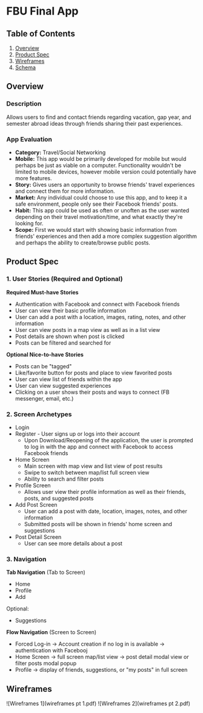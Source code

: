 # FBU Final App

## Table of Contents
1. [Overview](#Overview)
1. [Product Spec](#Product-Spec)
1. [Wireframes](#Wireframes)
1. [Schema](#Schema)

## Overview
### Description
Allows users to find and contact friends regarding vacation, gap year, and semester abroad ideas through friends sharing their past experiences.

### App Evaluation
- **Category:** Travel/Social Networking
- **Mobile:** This app would be primarily developed for mobile but would perhaps be just as viable on a computer. Functionality wouldn't be limited to mobile devices, however mobile version could potentially have more features.
- **Story:** Gives users an opportunity to browse friends' travel experiences and connect them for more information.
- **Market:** Any individual could choose to use this app, and to keep it a safe environment, people only see their Facebook friends' posts.
- **Habit:** This app could be used as often or unoften as the user wanted depending on their travel motivation/time, and what exactly they're looking for.
- **Scope:** First we would start with showing basic information from friends' experiences and then add a more complex suggestion algorithm and perhaps the ability to create/browse public posts.

## Product Spec
### 1. User Stories (Required and Optional)

**Required Must-have Stories**

* Authentication with Facebook and connect with Facebook friends
* User can view their basic profile information
* User can add a post with a location, images, rating, notes, and other information
* User can view posts in a map view as well as in a list view
* Post details are shown when post is clicked
* Posts can be filtered and searched for

**Optional Nice-to-have Stories**

* Posts can be "tagged"
* Like/favorite button for posts and place to view favorited posts
* User can view list of friends within the app
* User can view suggested experiences
* Clicking on a user shows their posts and ways to connect (FB messenger, email, etc.)

### 2. Screen Archetypes

* Login 
* Register - User signs up or logs into their account
   * Upon Download/Reopening of the application, the user is prompted to log in with the app and connect with Facebook to access Facebook friends
* Home Screen
   * Main screen with map view and list view of post results
   * Swipe to switch between map/list full screen view
   * Ability to search and filter posts
* Profile Screen 
   * Allows user view their profile information as well as their friends, posts, and suggested posts
* Add Post Screen
   * User can add a post with date, location, images, notes, and other information
   * Submitted posts will be shown in friends' home screen and suggestions
* Post Detail Screen
   * User can see more details about a post

### 3. Navigation

**Tab Navigation** (Tab to Screen)

* Home
* Profile
* Add

Optional:
* Suggestions

**Flow Navigation** (Screen to Screen)
* Forced Log-in -> Account creation if no log in is available -> authentication with Facebooj
* Home Screen -> full screen map/list view -> post detail modal view or filter posts modal popup
* Profile -> display of friends, suggestions, or "my posts" in full screen

## Wireframes
![Wireframes 1](wireframes pt 1.pdf)
![Wireframes 2](wireframes pt 2.pdf)

